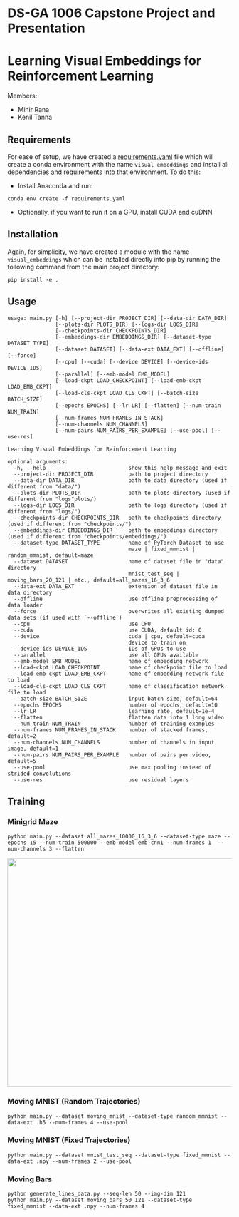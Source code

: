 # DS-GA 1006 Capstone Project and Presentation

# Learning Visual Embeddings for Reinforcement Learning
Members:
  - Mihir Rana
  - Kenil Tanna


## Requirements
For ease of setup, we have created a [requirements.yaml](https://github.com/NYU-CDS-Capstone-Project/learning_visual_embeddings/blob/master/requirements.yaml) file which will create a conda environment with the name `visual_embeddings` and install all dependencies and requirements into that environment. To do this:
  - Install Anaconda and run:
```
conda env create -f requirements.yaml
```
  - Optionally, if you want to run it on a GPU, install CUDA and cuDNN

## Installation
Again, for simplicity, we have created a module with the name `visual_embeddings` which can be installed directly into pip by running the following command from the main project directory:
```
pip install -e .
```

## Usage
```
usage: main.py [-h] [--project-dir PROJECT_DIR] [--data-dir DATA_DIR]
               [--plots-dir PLOTS_DIR] [--logs-dir LOGS_DIR]
               [--checkpoints-dir CHECKPOINTS_DIR]
               [--embeddings-dir EMBEDDINGS_DIR] [--dataset-type DATASET_TYPE]
               [--dataset DATASET] [--data-ext DATA_EXT] [--offline] [--force]
               [--cpu] [--cuda] [--device DEVICE] [--device-ids DEVICE_IDS]
               [--parallel] [--emb-model EMB_MODEL]
               [--load-ckpt LOAD_CHECKPOINT] [--load-emb-ckpt LOAD_EMB_CKPT]
               [--load-cls-ckpt LOAD_CLS_CKPT] [--batch-size BATCH_SIZE]
               [--epochs EPOCHS] [--lr LR] [--flatten] [--num-train NUM_TRAIN]
               [--num-frames NUM_FRAMES_IN_STACK]
               [--num-channels NUM_CHANNELS]
               [--num-pairs NUM_PAIRS_PER_EXAMPLE] [--use-pool] [--use-res]

Learning Visual Embeddings for Reinforcement Learning

optional arguments:
  -h, --help                          show this help message and exit
  --project-dir PROJECT_DIR           path to project directory
  --data-dir DATA_DIR                 path to data directory (used if different from "data/")
  --plots-dir PLOTS_DIR               path to plots directory (used if different from "logs"plots/)
  --logs-dir LOGS_DIR                 path to logs directory (used if different from "logs/")
  --checkpoints-dir CHECKPOINTS_DIR   path to checkpoints directory (used if different from "checkpoints/")
  --embeddings-dir EMBEDDINGS_DIR     path to embeddings directory (used if different from "checkpoints/embeddings/")
  --dataset-type DATASET_TYPE         name of PyTorch Dataset to use
                                      maze | fixed_mmnist | random_mmnist, default=maze
  --dataset DATASET                   name of dataset file in "data" directory
                                      mnist_test_seq | moving_bars_20_121 | etc., default=all_mazes_16_3_6
  --data-ext DATA_EXT                 extension of dataset file in data directory
  --offline                           use offline preprocessing of data loader
  --force                             overwrites all existing dumped data sets (if used with `--offline`)
  --cpu                               use CPU
  --cuda                              use CUDA, default id: 0
  --device                            cuda | cpu, default=cuda
                                      device to train on
  --device-ids DEVICE_IDS             IDs of GPUs to use
  --parallel                          use all GPUs available
  --emb-model EMB_MODEL               name of embedding network
  --load-ckpt LOAD_CHECKPOINT         name of checkpoint file to load
  --load-emb-ckpt LOAD_EMB_CKPT       name of embedding network file to load
  --load-cls-ckpt LOAD_CLS_CKPT       name of classification network file to load
  --batch-size BATCH_SIZE             input batch size, default=64
  --epochs EPOCHS                     number of epochs, default=10
  --lr LR                             learning rate, default=1e-4
  --flatten                           flatten data into 1 long video
  --num-train NUM_TRAIN               number of training examples
  --num-frames NUM_FRAMES_IN_STACK    number of stacked frames, default=2
  --num-channels NUM_CHANNELS         number of channels in input image, default=1
  --num-pairs NUM_PAIRS_PER_EXAMPLE   number of pairs per video, default=5
  --use-pool                          use max pooling instead of strided convolutions
  --use-res                           use residual layers

```

## Training

### Minigrid Maze
```
python main.py --dataset all_mazes_10000_16_3_6 --dataset-type maze --epochs 15 --num-train 500000 --emb-model emb-cnn1 --num-frames 1  --num-channels 3 --flatten
```
<img src="https://github.com/NYU-CDS-Capstone-Project/learning_visual_embeddings/blob/master/material/mazes.gif" width="512" height="512" />

### Moving MNIST (Random Trajectories)
```
python main.py --dataset moving_mnist --dataset-type random_mmnist --data-ext .h5 --num-frames 4 --use-pool
```

### Moving MNIST (Fixed Trajectories)
```
python main.py --dataset mnist_test_seq --dataset-type fixed_mmnist --data-ext .npy --num-frames 2 --use-pool
```

### Moving Bars
```
python generate_lines_data.py --seq-len 50 --img-dim 121
python main.py --dataset moving_bars_50_121 --dataset-type fixed_mmnist --data-ext .npy --num-frames 4
```
